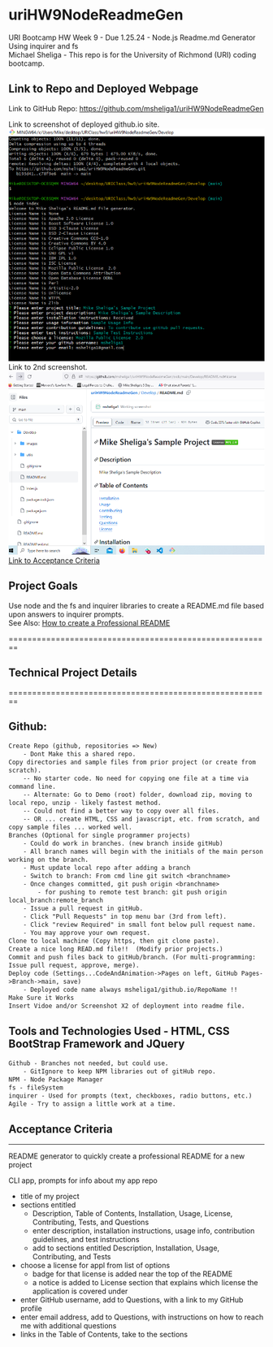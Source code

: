 # uriHW9NodeReadmeGen
URI Bootcamp HW Week 9 - Due 1.25.24 - Node.js Readme.md Generator Using inquirer and fs  
Michael Sheliga - This repo is for the University of Richmond (URI) coding bootcamp.   

## Link to Repo and Deployed Webpage    
Link to GitHub Repo: https://github.com/msheliga1/uriHW9NodeReadmeGen    
<!---  Link to deployed github.io site. https://msheliga1.github.io/uriHW9NodeReadmeGen   --->
Link to screenshot of deployed github.io site. ![HW 9 README.md generator input Screenshot](./Develop/images/WorkingScreenshot.PNG)    
Link to 2nd screenshot. ![HW 9 README.md generator sample file Screenshot](./Develop/images/ResultsScreenshot.PNG)   
[Link to Acceptance Criteria ](#acceptance-criteria)   

## Project Goals     
Use node and the fs and inquirer libraries to create a README.md file based upon answers to inquirer prompts.  
See Also: [How to create a Professional README](https://coding-boot-camp.github.io/full-stack/github/professional-readme-guide)  

========================================================   
## Technical Project Details    
========================================================    
## Github:   
    Create Repo (github, repositories => New)   
        - Dont Make this a shared repo.  
    Copy directories and sample files from prior project (or create from scratch).  
        -- No starter code. No need for copying one file at a time via command line.  
        -- Alternate: Go to Demo (root) folder, download zip, moving to local repo, unzip - likely fastest method.     
        -- Could not find a better way to copy over all files.    
        -- OR ... create HTML, CSS and javascript, etc. from scratch, and copy sample files ... worked well.
    Branches (Optional for single programmer projects)  
        - Could do work in branches. (new branch inside gitHub)    
        - All branch names will begin with the initials of the main person working on the branch.  
        - Must update local repo after adding a branch  
        - Switch to branch: From cmd line git switch <branchname>   
        - Once changes committed, git push origin <branchname>  
            - for pushing to remote test branch: git push origin local_branch:remote_branch  
        - Issue a pull request in gitHub.  
        - Click "Pull Requests" in top menu bar (3rd from left).  
        - Click "review Required" in small font below pull request name.  
        - You may approve your own request.  
    Clone to local machine (Copy https, then git clone paste).    
    Create a nice long READ.md file!!  (Modify prior projects.)   
    Commit and push files back to gitHub/branch. (For multi-programming: Issue pull request, approve, merge).  
    Deploy code (Settings...CodeAndAnimation->Pages on left, GitHub Pages->Branch->main, save)  
        - Deployed code name always msheliga1/github.io/RepoName !!  
    Make Sure it Works   
    Insert Vidoe and/or Screenshot X2 of deployment into readme file. 
  
## Tools and Technologies Used - HTML, CSS BootStrap Framework and JQuery   
    Github - Branches not needed, but could use.  
        - GitIgnore to keep NPM libraries out of gitHub repo.
    NPM - Node Package Manager
    fs - fileSystem   
    inquirer - Used for prompts (text, checkboxes, radio buttons, etc.)
    Agile - Try to assign a little work at a time.   

## Acceptance Criteria
-----------------------  
README generator to quickly create a professional README for a new project  
  
CLI app, prompts for info about my app repo
 - title of my project  
 - sections entitled  
    - Description, Table of Contents, Installation, Usage, License, Contributing, Tests, and Questions  
    - enter description, installation instructions, usage info, contribution guidelines, and test instructions  
    - add to sections entitled Description, Installation, Usage, Contributing, and Tests  
- choose a license for appl from list of options  
    - badge for that license is added near the top of the README  
    - a notice is added to License section that explains which license the application is covered under  
- enter GitHub username, add to Questions, with a link to my GitHub profile  
- enter email address, add to Questions, with instructions on how to reach me with additional questions  
- links in the Table of Contents, take to the sections  